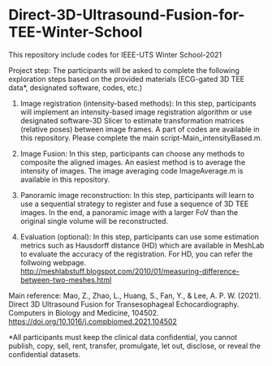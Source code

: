 # Direct-3D-Ultrasound-Fusion-for-TEE-Winter-School
This repository include codes for IEEE-UTS Winter School-2021

Project step: The participants will be asked to complete the following exploration steps based on the provided materials (ECG-gated 3D TEE data*, designated software, codes, etc.)

1. Image registration (intensity-based methods):
In this step, participants will implement an intensity-based image registration algorithm or use designated software-3D Slicer to estimate transformation matrices (relative poses) between image frames. A part of codes are available in this repository. Please complete the main script-Main_intensityBased.m.

2. Image Fusion:
In this step, participants can choose any methods to composite the aligned images. An easiest method is to average the intensity of images. The image averaging code ImageAverage.m is available in this repository.

3. Panoramic image reconstruction:
In this step, participants will learn to use a sequential strategy to register and fuse a sequence of 3D TEE images. In the end, a panoramic image with a larger FoV than the original single volume will be reconstructed.

4. Evaluation (optional):
In this step, participants can use some estimation metrics such as Hausdorff distance (HD) which are available in MeshLab to evaluate the accuracy of the registration.
For HD, you can refer the follwoing webpage.
http://meshlabstuff.blogspot.com/2010/01/measuring-difference-between-two-meshes.html

Main reference: Mao, Z., Zhao, L., Huang, S., Fan, Y., & Lee, A. P. W. (2021). Direct 3D Ultrasound Fusion for Transesophageal Echocardiography. Computers in Biology and Medicine, 104502. https://doi.org/10.1016/j.compbiomed.2021.104502

*All participants must keep the clinical data confidential, you cannot publish, copy, sell, rent, transfer, promulgate, let out, disclose, or reveal the confidential datasets.

